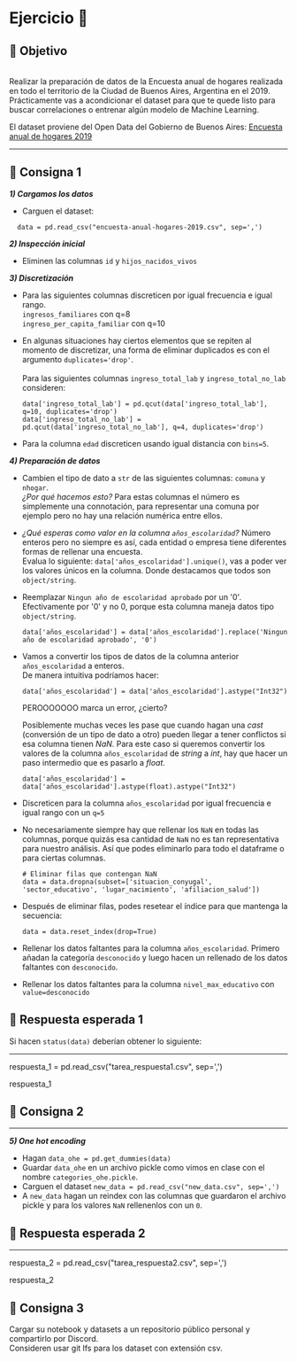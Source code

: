 # Ejercicio 🏡

## 📍 Objetivo
<br>Realizar la preparación de datos de la Encuesta anual de hogares realizada en todo el territorio de la Ciudad de Buenos Aires, Argentina en el 2019.
<br>Prácticamente vas a acondicionar el dataset para que te quede listo para buscar correlaciones o entrenar algún modelo de Machine Learning.

El dataset proviene del Open Data del Gobierno de Buenos Aires: [Encuesta anual de hogares 2019](https://data.buenosaires.gob.ar/dataset/encuesta-anual-hogares)

---
## 📍 Consigna 1

**_1) Cargamos los datos_**
- Carguen el dataset:
```
  data = pd.read_csv("encuesta-anual-hogares-2019.csv", sep=',') 
```
**_2) Inspección inicial_**
- Eliminen las columnas `id` y `hijos_nacidos_vivos`

**_3) Discretización_**
- Para las siguientes columnas discreticen por igual frecuencia e igual rango.
    <br>`ingresos_familiares` con q=8
    <br>`ingreso_per_capita_familiar` con q=10

- En algunas situaciones hay ciertos elementos que se repiten al momento de discretizar, una forma de eliminar duplicados es con el argumento `duplicates='drop'`.
    <br><br>Para las siguientes columnas `ingreso_total_lab` y `ingreso_total_no_lab` consideren:
    ```
    data['ingreso_total_lab'] = pd.qcut(data['ingreso_total_lab'], q=10, duplicates='drop')
    data['ingreso_total_no_lab'] = pd.qcut(data['ingreso_total_no_lab'], q=4, duplicates='drop')
    ```

- Para la columna `edad` discreticen usando igual distancia con `bins=5`.

**_4) Preparación de datos_**
- Cambien el tipo de dato a `str` de las siguientes columnas: `comuna` y `nhogar`.
  <br>_¿Por qué hacemos esto?_ Para estas columnas el número es simplemente una connotación, para representar una comuna por ejemplo pero no hay una relación numérica entre ellos.

- _¿Qué esperas como valor en la columna `años_escolaridad`?_ Número enteros pero no siempre es así, cada entidad o empresa tiene diferentes formas de rellenar una encuesta.
    <br>Evalua lo siguiente: `data['años_escolaridad'].unique()`, vas a poder ver los valores únicos en la columna. Donde destacamos que todos son `object/string`.

- Reemplazar `Ningun año de escolaridad aprobado` por un '0'. 
<br>Efectivamente por '0' y no 0, porque esta columna maneja datos tipo `object/string`.
    ```
    data['años_escolaridad'] = data['años_escolaridad'].replace('Ningun año de escolaridad aprobado', '0')
    ```

- Vamos a convertir los tipos de datos de la columna anterior `años_escolaridad` a enteros.
    <br>De manera intuitiva podríamos hacer:
    ```
    data['años_escolaridad'] = data['años_escolaridad'].astype("Int32")
    ```
    PEROOOOOOO marca un error, ¿cierto?
    
    Posiblemente muchas veces les pase que cuando hagan una _cast_ (conversión de un tipo de dato a otro) pueden llegar a tener conflictos si esa columna tienen _NaN_. Para este caso si queremos convertir los valores de la columna `años_escolaridad` de _string_ a _int_, hay que hacer un paso intermedio que es pasarlo a _float_.
    ```
    data['años_escolaridad'] = data['años_escolaridad'].astype(float).astype("Int32")
    ```

- Discreticen para la columna `años_escolaridad` por igual frecuencia e igual rango con un `q=5`

- No necesariamente siempre hay que rellenar los `NaN` en todas las columnas, porque quizás esa cantidad de `NaN` no es tan representativa para nuestro análisis. Así que podes eliminarlo para todo el dataframe o para ciertas columnas.
    ```
    # Eliminar filas que contengan NaN
    data = data.dropna(subset=['situacion_conyugal', 'sector_educativo', 'lugar_nacimiento', 'afiliacion_salud'])
    ```
- Después de eliminar filas, podes resetear el índice para que mantenga la secuencia:
    ```
    data = data.reset_index(drop=True)
    ```

- Rellenar los datos faltantes para la columna `años_escolaridad`. Primero añadan la categoría `desconocido` y luego hacen un rellenado de los datos faltantes con `desconocido`.

- Rellenar los datos faltantes para la columna `nivel_max_educativo` con `value=desconocido`

## 📍 Respuesta esperada 1

Si hacen `status(data)` deberían obtener lo siguiente:

---

respuesta_1 = pd.read_csv("tarea_respuesta1.csv", sep=',') 

respuesta_1

## 📍 Consigna 2

---

**_5) One hot encoding_**

- Hagan `data_ohe = pd.get_dummies(data)`
- Guardar `data_ohe` en un archivo pickle como vimos en clase con el nombre `categories_ohe.pickle`.
- Carguen el dataset `new_data = pd.read_csv("new_data.csv", sep=',')`
- A `new_data` hagan un reindex con las columnas que guardaron el archivo pickle y para los valores `NaN` rellenenlos con un `0`.

## 📍 Respuesta esperada 2

---

respuesta_2 = pd.read_csv("tarea_respuesta2.csv", sep=',') 

respuesta_2

## 📍 Consigna 3

Cargar su notebook y datasets a un repositorio público personal y compartirlo por Discord.
<br>Consideren usar git lfs para los dataset con extensión csv.